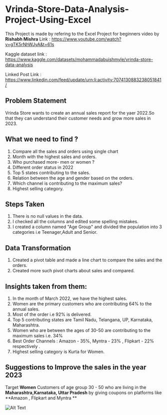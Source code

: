 # Vrinda-Store-Data-Analysis-Project-Using-Excel

This Project is made by refering to the Excel Project for beginners video by **Rishabh Mishra** 
Link : https://www.youtube.com/watch?v=gTK5rNhWJyA&t=61s

Kaggle dataset link : https://www.kaggle.com/datasets/mohammadabuishmyle/vrinda-store-data-analysis

Linked Post Link : https://www.linkedin.com/feed/update/urn:li:activity:7074130883238051841/

## Problem Statement 
Vrinda Store wants to create an annual sales report for the yaer 2022.So that they can understand their customer needs and grow more sales in 2023.

## What we need to find ?
 1. Compare all the sales and orders using single chart
 2. Month with the highest sales and orders.
 3. Who purchased more- men or women ?
 4. Different order status in 2022
 5. Top 5 states contributing to the sales. 
 6. Relation between the age and gender based on the orders.
 7. Which channel is contributing to the maximum sales?
 8. Highest selling category.

## Steps Taken 
 1. There is no null values in the data.
 2. I checked all the columns and edited some spelling mistakes.
 3. I created a column named "Age Group" and divided the population into 3 categories i.e Teenager,Adult and Senior.
 
 ## Data Transformation
  1. Created a pivot table and made a line chart to compare the sales and the orders.
  2. Created more such pivot charts about sales and compared.
  
  ## Insights taken from them:
  1. In the month of March 2022, we have the highest sales.
  2. Women are the primary customers who are contributing 64% to the annual sales.
  3. Most of the order i.e 92% is delivered.
  4. Top 5 contributing states are Tamil Nadu, Telangana, UP, Karnataka, Maharashtra.
  5. Women who are between the ages of 30-50 are contributing to the maximum sales i.e. 34%
  6. Best Order Channels : Amazon - 35%, Myntra - 23% , Flipkart - 22% respectively .
  7. Highest selling category is Kurta for Women.
  
  ## Suggestions to Improve the sales in the year 2023
  Target **Women** Customers of age group 30 - 50 who are living in the **Maharashtra,Karnataka, Uttar Pradesh** by giving coupons on platforms like **Amazon , Flipkart and Myntra ** 
  
  ![Alt Text](https://github.com/sassykrishna-049/Vrinda-Store-Data-Analysis-Project-Using-Excel/blob/main/Vrinda%20Sales.png)
